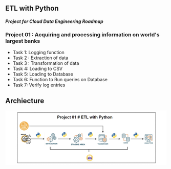 ## ETL with Python

##### Project for Cloud Data Engineering Roadmap

### Project 01 : Acquiring and processing information on world's largest banks

- Task 1: Logging function
- Task 2 : Extraction of data
- Task 3 : Transformation of data
- Task 4: Loading to CSV
- Task 5: Loading to Database
- Task 6: Function to Run queries on Database
- Task 7: Verify log entries

## Archiecture

![architecture](https://github.com/Abdul-Ghufran-Khan/ELT_with_python/blob/main/etl-with-python/archiecture.jpeg?raw=true)
